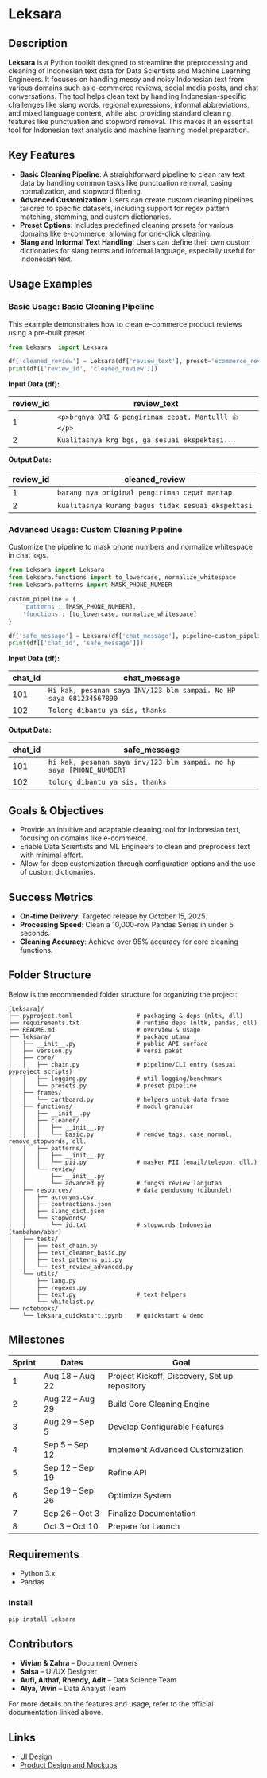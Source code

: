 # Leksara

## Description
**Leksara** is a Python toolkit designed to streamline the preprocessing and cleaning of Indonesian text data for Data Scientists and Machine Learning Engineers. It focuses on handling messy and noisy Indonesian text from various domains such as e-commerce reviews, social media posts, and chat conversations. The tool helps clean text by handling Indonesian-specific challenges like slang words, regional expressions, informal abbreviations, and mixed language content, while also providing standard cleaning features like punctuation and stopword removal. This makes it an essential tool for Indonesian text analysis and machine learning model preparation.

## Key Features
- **Basic Cleaning Pipeline**: A straightforward pipeline to clean raw text data by handling common tasks like punctuation removal, casing normalization, and stopword filtering.
- **Advanced Customization**: Users can create custom cleaning pipelines tailored to specific datasets, including support for regex pattern matching, stemming, and custom dictionaries.
- **Preset Options**: Includes predefined cleaning presets for various domains like e-commerce, allowing for one-click cleaning.
- **Slang and Informal Text Handling**: Users can define their own custom dictionaries for slang terms and informal language, especially useful for Indonesian text.

## Usage Examples

### Basic Usage: Basic Cleaning Pipeline
This example demonstrates how to clean e-commerce product reviews using a pre-built preset.

```python
from Leksara  import Leksara 

df['cleaned_review'] = Leksara(df['review_text'], preset='ecommerce_review')
print(df[['review_id', 'cleaned_review']])
```

**Input Data (df):**

| review_id | review_text                            |
|-----------|----------------------------------------|
| 1         | `<p>brgnya ORI & pengiriman cepat. Mantulll 👍</p>` |
| 2         | `Kualitasnya krg bgs, ga sesuai ekspektasi...` |

**Output Data:**

| review_id | cleaned_review                 |
|-----------|---------------------------------|
| 1         | `barang nya original pengiriman cepat mantap` |
| 2         | `kualitasnya kurang bagus tidak sesuai ekspektasi` |

### Advanced Usage: Custom Cleaning Pipeline
Customize the pipeline to mask phone numbers and normalize whitespace in chat logs.

```python
from Leksara import Leksara
from Leksara.functions import to_lowercase, normalize_whitespace
from Leksara.patterns import MASK_PHONE_NUMBER

custom_pipeline = {
    'patterns': [MASK_PHONE_NUMBER],
    'functions': [to_lowercase, normalize_whitespace]
}

df['safe_message'] = Leksara(df['chat_message'], pipeline=custom_pipeline)
print(df[['chat_id', 'safe_message']])
```

**Input Data (df):**

| chat_id | chat_message                           |
|---------|----------------------------------------|
| 101     | `Hi kak, pesanan saya INV/123 blm sampai. No HP saya 081234567890` |
| 102     | `Tolong dibantu ya sis, thanks`        |

**Output Data:**

| chat_id | safe_message                           |
|---------|----------------------------------------|
| 101     | `hi kak, pesanan saya inv/123 blm sampai. no hp saya [PHONE_NUMBER]` |
| 102     | `tolong dibantu ya sis, thanks`        |

## Goals & Objectives
- Provide an intuitive and adaptable cleaning tool for Indonesian text, focusing on domains like e-commerce.
- Enable Data Scientists and ML Engineers to clean and preprocess text with minimal effort.
- Allow for deep customization through configuration options and the use of custom dictionaries.

## Success Metrics
- **On-time Delivery**: Targeted release by October 15, 2025.
- **Processing Speed**: Clean a 10,000-row Pandas Series in under 5 seconds.
- **Cleaning Accuracy**: Achieve over 95% accuracy for core cleaning functions.

## Folder Structure
Below is the recommended folder structure for organizing the project:
```
[Leksara]/
├── pyproject.toml                  # packaging & deps (nltk, dll)
├── requirements.txt                # runtime deps (nltk, pandas, dll)
├── README.md                       # overview & usage
├── leksara/                        # package utama
│   ├── __init__.py                 # public API surface
│   ├── version.py                  # versi paket
│   ├── core/
│   │   ├── chain.py                # pipeline/CLI entry (sesuai pyproject scripts)
│   │   ├── logging.py              # util logging/benchmark
│   │   └── presets.py              # preset pipeline
│   ├── frames/
│   │   └── cartboard.py            # helpers untuk data frame
│   ├── functions/                  # modul granular
│   │   ├── __init__.py
│   │   ├── cleaner/
│   │   │   ├── __init__.py
│   │   │   └── basic.py            # remove_tags, case_normal, remove_stopwords, dll.
│   │   ├── patterns/
│   │   │   ├── __init__.py
│   │   │   └── pii.py              # masker PII (email/telepon, dll.)
│   │   └── review/
│   │       ├── __init__.py
│   │       └── advanced.py         # fungsi review lanjutan
│   ├── resources/                  # data pendukung (dibundel)
│   │   ├── acronyms.csv
│   │   ├── contractions.json
│   │   ├── slang_dict.json
│   │   └── stopwords/
│   │       └── id.txt              # stopwords Indonesia (tambahan/abbr)
│   ├── tests/
│   │   ├── test_chain.py
│   │   ├── test_cleaner_basic.py
│   │   ├── test_patterns_pii.py
│   │   └── test_review_advanced.py
│   └── utils/
│       ├── lang.py
│       ├── regexes.py
│       ├── text.py                 # text helpers
│       └── whitelist.py
└── notebooks/
    └── leksara_quickstart.ipynb    # quickstart & demo
```

## Milestones

| Sprint | Dates                | Goal                                           |
|--------|----------------------|------------------------------------------------|
| 1      | Aug 18 – Aug 22      | Project Kickoff, Discovery, Set up repository |
| 2      | Aug 22 – Aug 29      | Build Core Cleaning Engine                    |
| 3      | Aug 29 – Sep 5       | Develop Configurable Features                 |
| 4      | Sep 5 – Sep 12       | Implement Advanced Customization              |
| 5      | Sep 12 – Sep 19      | Refine API                                    |
| 6      | Sep 19 – Sep 26      | Optimize System                               |
| 7      | Sep 26 – Oct 3       | Finalize Documentation                        |
| 8      | Oct 3 – Oct 10       | Prepare for Launch                            |

## Requirements
- Python 3.x
- Pandas

### Install
```bash
pip install Leksara
```

## Contributors
- **Vivian & Zahra** – Document Owners
- **Salsa** – UI/UX Designer
- **Aufi, Althaf, Rhendy, Adit** – Data Science Team
- **Alya, Vivin** – Data Analyst Team

For more details on the features and usage, refer to the official documentation linked above.

## Links
- [UI Design](https://www.figma.com/proto/ATkL3Omdc2ZdT7ppldx2Br/Laplace-Project?node-id=41-19&t=OIOqDyu4cKp3Q90P-1)
- [Product Design and Mockups](https://www.figma.com/proto/ATkL3Omdc2ZdT7ppldx2Br/Laplace-Project?node-id=41-19&t=OIOqDyu4cKp3Q90P-1)
